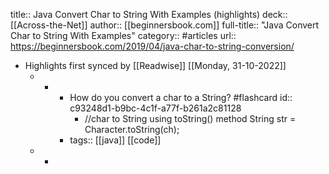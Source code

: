 title:: Java Convert Char to String With Examples (highlights)
deck:: [[Across-the-Net]]
author:: [[beginnersbook.com]]
full-title:: "Java Convert Char to String With Examples"
category:: #articles
url:: https://beginnersbook.com/2019/04/java-char-to-string-conversion/

- Highlights first synced by [[Readwise]] [[Monday, 31-10-2022]]
	- -
		- How do you convert a char to a String? #flashcard
		  id:: c93248d1-b9bc-4c1f-a77f-b261a2c81128
			- //char to String using toString() method
			  	String str = Character.toString(ch);
		- tags:: [[java]] [[code]]
	- -